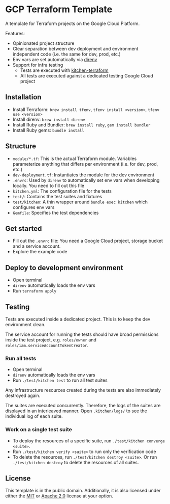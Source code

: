 # GCP Terraform Template

A template for Terraform projects on the Google Cloud Platform.

Features:

- Opinionated project structure
- Clear separation between dev deployment and environment independent code (i.e. the same for dev, prod, etc.)
- Env vars are set automatically via [direnv](https://direnv.net/)
- Support for infra testing
  - Tests are executed with [kitchen-terraform](https://github.com/newcontext-oss/kitchen-terraform)
  - All tests are executed against a dedicated testing Google Cloud project

## Installation

- Install Terraform: `brew install tfenv`, `tfenv install <version>`, `tfenv use <version>`
- Install direnv: `brew install direnv`
- Install Ruby and Bundler: `brew install ruby`, `gem install bundler`
- Install Ruby gems: `bundle install`

## Structure

- `module/*.tf`: This is the actual Terraform module. Variables parameterize anything that differs per environment (i.e. for dev, prod, etc.)
- `dev-deployment.tf`: Instantiates the module for the dev environment
- `.envrc`: Used by `direnv` to automatically set env vars when developing locally. You need to fill out this file
- `kitchen.yml`: The configuration file for the tests
- `test/`: Contains the test suites and fixtures
- `test/kitchen`: A thin wrapper around `bundle exec kitchen` which configures env vars
- `Gemfile`: Specifies the test dependencies

## Get started

- Fill out the `.envrc` file: You need a Google Cloud project, storage bucket and a service account.
- Explore the example code

## Deploy to development environment

- Open terminal
- `direnv` automatically loads the env vars
- Run `terraform apply`

## Testing

Tests are executed inside a dedicated project. This is to keep the dev environment clean.

The service account for running the tests should have broad permissions inside the test project, e.g. `roles/owner` and `roles/iam.serviceAccountTokenCreator`.

### Run all tests

- Open terminal
- `direnv` automatically loads the env vars
- Run `./test/kitchen test` to run all test suites

Any infrastructure resources created during the tests are also immediately destroyed again.

The suites are executed concurrently. Therefore, the logs of the suites are displayed in an interleaved manner. Open `.kitchen/logs/` to see the individual log of each suite.

### Work on a single test suite

- To deploy the resources of a specific suite, run `./test/kitchen converge <suite>`.
- Run `./test/kitchen verify <suite>` to run only the verification code
- To delete the resources, run `./test/kitchen destroy <suite>`. Or run `./test/kitchen destroy` to delete the resources of all suites.

## License

This template is in the public domain. Additionally, it is also licensed under either the [MIT](http://opensource.org/licenses/MIT) or [Apache 2.0](http://www.apache.org/licenses/LICENSE-2.0) license at your option.

